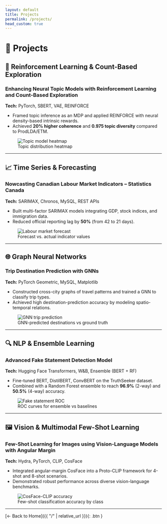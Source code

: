 ```yaml
---
layout: default
title: Projects
permalink: /projects/
head_custom: true
---
```


# 🚀 Projects

## 🧠 Reinforcement Learning & Count-Based Exploration

### Enhancing Neural Topic Models with Reinforcement Learning and Count-Based Exploration  
**Tech:** PyTorch, SBERT, VAE, REINFORCE  
- Framed topic inference as an MDP and applied REINFORCE with neural density-based intrinsic rewards.  
- Achieved **20% higher coherence** and **0.975 topic diversity** compared to ProdLDA/ETM.

<figure>
  <img src="assets/images/rl-topic.png" alt="Topic model heatmap" />
  <figcaption>Topic distribution heatmap</figcaption>
</figure>

---

## 📈 Time Series & Forecasting

### Nowcasting Canadian Labour Market Indicators – Statistics Canada  
**Tech:** SARIMAX, Chronos, MySQL, REST APIs  
- Built multi-factor SARIMAX models integrating GDP, stock indices, and immigration data.  
- Reduced official reporting lag by **50%** (from 42 to 21 days).

<figure>
  <img src="assets/images/labour-forecast.png" alt="Labour market forecast" />
  <figcaption>Forecast vs. actual indicator values</figcaption>
</figure>

---

## 🌐 Graph Neural Networks

### Trip Destination Prediction with GNNs  
**Tech:** PyTorch Geometric, MySQL, Matplotlib  
- Constructed cross-city graphs of travel patterns and trained a GNN to classify trip types.  
- Achieved high destination-prediction accuracy by modeling spatio-temporal relations.

<figure>
  <img src="assets/images/gnn-trip.png" alt="GNN trip prediction" />
  <figcaption>GNN-predicted destinations vs ground truth</figcaption>
</figure>

---

## 🔍 NLP & Ensemble Learning

### Advanced Fake Statement Detection Model  
**Tech:** Hugging Face Transformers, W&B, Ensemble (BERT + RF)  
- Fine-tuned BERT, DistilBERT, ConvBERT on the TruthSeeker dataset.  
- Combined with a Random Forest ensemble to reach **96.9%** (2-way) and **50.5%** (4-way) accuracy.

<figure>
  <img src="assets/images/fake-detect.png" alt="Fake statement ROC" />
  <figcaption>ROC curves for ensemble vs baselines</figcaption>
</figure>

---

## 🖼️ Vision & Multimodal Few-Shot Learning

### Few-Shot Learning for Images using Vision-Language Models with Angular Margin  
**Tech:** Hydra, PyTorch, CLIP, CosFace  
- Integrated angular-margin CosFace into a Proto-CLIP framework for 4-shot and 8-shot scenarios.  
- Demonstrated robust performance across diverse vision-language benchmarks.

<figure>
  <img src="assets/images/cosface-clip.png" alt="CosFace-CLIP accuracy" />
  <figcaption>Few-shot classification accuracy by class</figcaption>
</figure>

---

[← Back to Home]({{ "/" | relative_url }}){: .btn }
